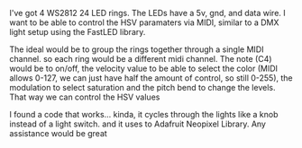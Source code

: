 
I've got 4 WS2812 24 LED rings. The LEDs have a 5v, gnd, and data wire. I want to be able to control the HSV paramaters via MIDI, similar to a 
DMX light setup using the FastLED library.

The ideal would be to group the rings together through a single MIDI channel. so each ring would be a different midi channel.
The note (C4) would be to on/off, the velocity value to be able to select the color (MIDI allows 0-127, we can just have half the amount of control, so still 0-255),
the modulation to select saturation and the pitch bend to change the levels. That way we can control the HSV values

I found a code that works... kinda, it cycles through the lights like a knob instead of a light switch. and it uses to Adafruit Neopixel Library.
Any assistance would be great

